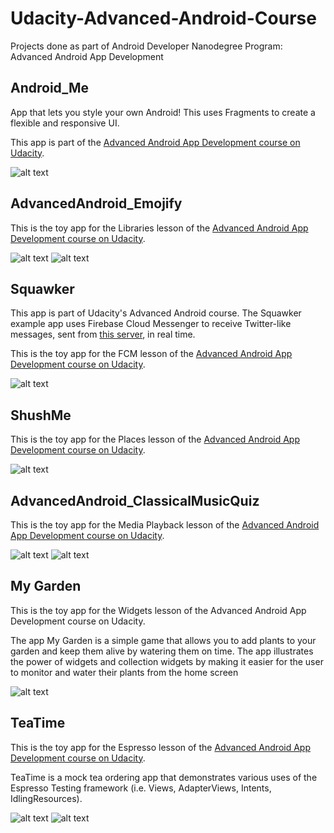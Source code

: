 # Udacity-Advanced-Android-Course
Projects done as part of Android Developer Nanodegree Program: Advanced Android App Development

## Android_Me
App that lets you style your own Android! This uses Fragments to create a flexible and responsive UI.

This app is part of the [Advanced Android App Development course on Udacity](https://eu.udacity.com/course/advanced-android-app-development--ud855).

![alt text](https://github.com/sofylopdev/Udacity-Advanced-Android-Course/blob/master/Android_Me_Tablet.png)


## AdvancedAndroid_Emojify
This is the toy app for the Libraries lesson of the [Advanced Android App Development course on Udacity](https://eu.udacity.com/course/advanced-android-app-development--ud855).

 ![alt text](https://github.com/sofylopdev/Udacity-Advanced-Android-Course/blob/master/Emojify.png)  ![alt text](https://github.com/sofylopdev/Udacity-Advanced-Android-Course/blob/master/EmojifyResult.png)


## Squawker
This app is part of Udacity's Advanced Android course. The Squawker example app uses Firebase Cloud Messenger to receive Twitter-like messages, sent from [this server](https://squawkerfcmserver.udacity.com/), in real time.

This is the toy app for the FCM lesson of the [Advanced Android App Development course on Udacity](https://eu.udacity.com/course/advanced-android-app-development--ud855).

![alt text](https://github.com/sofylopdev/Udacity-Advanced-Android-Course/blob/master/Squawker.png)


## ShushMe
This is the toy app for the Places lesson of the [Advanced Android App Development course on Udacity](https://eu.udacity.com/course/advanced-android-app-development--ud855).

![alt text](https://github.com/sofylopdev/Udacity-Advanced-Android-Course/blob/master/ShushMe.png)


## AdvancedAndroid_ClassicalMusicQuiz
This is the toy app for the Media Playback lesson of the [Advanced Android App Development course on Udacity](https://eu.udacity.com/course/advanced-android-app-development--ud855).

![alt text](https://github.com/sofylopdev/Udacity-Advanced-Android-Course/blob/master/StartMusicQuiz.png)  ![alt text](https://github.com/sofylopdev/Udacity-Advanced-Android-Course/blob/master/MusicQuiz.png)


## My Garden
This is the toy app for the Widgets lesson of the Advanced Android App Development course on Udacity.

The app
My Garden is a simple game that allows you to add plants to your garden and keep them alive by watering them on time. The app illustrates the power of widgets and collection widgets by making it easier for the user to monitor and water their plants from the home screen

![alt text](https://github.com/sofylopdev/Udacity-Advanced-Android-Course/blob/master/MyGarden.png)


## TeaTime
This is the toy app for the Espresso lesson of the [Advanced Android App Development course on Udacity](https://eu.udacity.com/course/advanced-android-app-development--ud855).

TeaTime is a mock tea ordering app that demonstrates various uses of the Espresso Testing framework (i.e. Views, AdapterViews, Intents, IdlingResources).

 ![alt text](https://github.com/sofylopdev/Udacity-Advanced-Android-Course/blob/master/TeaTimeScreen1.png)  ![alt text](https://github.com/sofylopdev/Udacity-Advanced-Android-Course/blob/master/TeaTimeScreen2.png)
